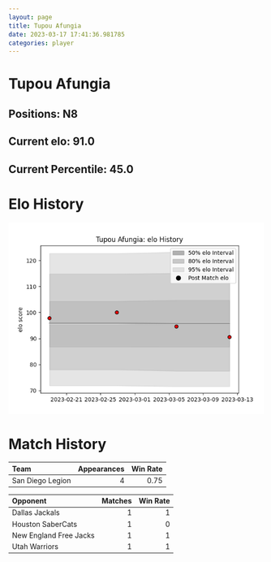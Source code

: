 ```yaml
---  
layout: page  
title: Tupou Afungia  
date: 2023-03-17 17:41:36.981785  
categories: player  
---
```

# Tupou Afungia

## Positions: N8

## Current elo: 91.0

## Current Percentile: 45.0

# Elo History


![elo history](history_TupouAfungia.png)
# Match History


| Team             |   Appearances |   Win Rate |
|:-----------------|--------------:|-----------:|
| San Diego Legion |             4 |       0.75 |

| Opponent               |   Matches |   Win Rate |
|:-----------------------|----------:|-----------:|
| Dallas Jackals         |         1 |          1 |
| Houston SaberCats      |         1 |          0 |
| New England Free Jacks |         1 |          1 |
| Utah Warriors          |         1 |          1 |